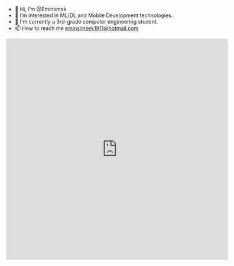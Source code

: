 - 👋 Hi, I’m @Eminsmsk
- 👀 I’m interested in ML/DL and Mobile Development technologies.
- 🌱 I'm currently a 3rd-grade computer engineering student.
- 📫 How to reach me eminsimsek1911@hotmail.com

<iframe width="600" height="600" src="https://ionicabizau.github.io/github-profile-languages/api.html?eminsmsk" frameborder="0"></iframe>
